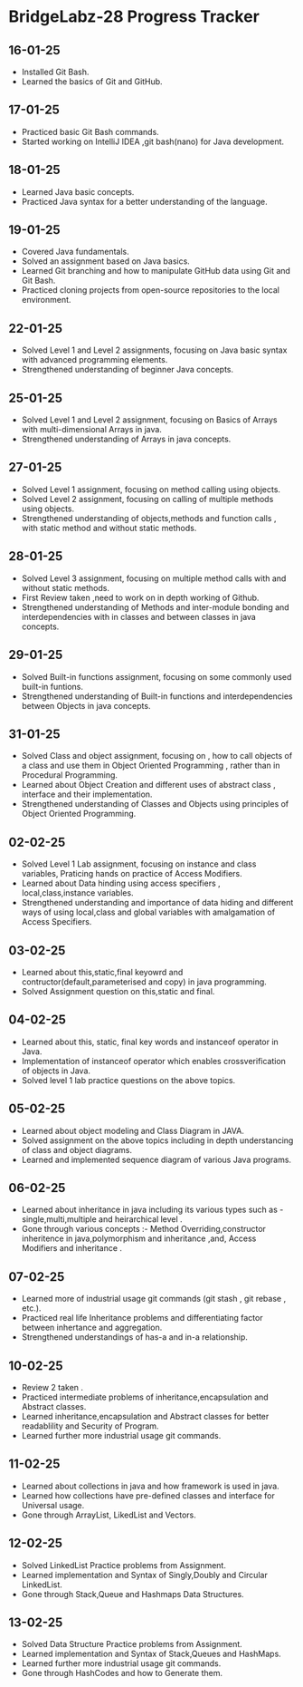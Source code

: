 # BridgeLabz-28 Progress Tracker

## **16-01-25**
- Installed Git Bash.
- Learned the basics of Git and GitHub.

## **17-01-25**
- Practiced basic Git Bash commands.
- Started working on IntelliJ IDEA ,git bash(nano) for Java development.

## **18-01-25**
- Learned Java basic concepts.
- Practiced Java syntax for a better understanding of the language.

## **19-01-25**
- Covered Java fundamentals.
- Solved an assignment based on Java basics.
- Learned Git branching and how to manipulate GitHub data using Git and Git Bash.
- Practiced cloning projects from open-source repositories to the local environment.

## **22-01-25**
- Solved Level 1 and Level 2 assignments, focusing on Java basic syntax with advanced programming elements.
- Strengthened understanding of beginner Java concepts.

## **25-01-25**
- Solved Level 1 and Level 2 assignment, focusing on Basics of Arrays with multi-dimensional Arrays in java.
- Strengthened understanding of Arrays in java concepts.

## **27-01-25**
- Solved Level 1 assignment, focusing on method calling using objects.
- Solved Level 2 assignment, focusing on calling of multiple methods using objects.
- Strengthened understanding of objects,methods and function calls , with static method and without static methods.

## **28-01-25**
- Solved Level 3 assignment, focusing on multiple method calls with and without static methods.
- First Review taken ,need to work on in depth working of Github.
- Strengthened understanding of Methods and inter-module bonding and interdependencies with in classes and between classes in java concepts.

## **29-01-25**
- Solved Built-in functions assignment, focusing on some commonly used  built-in funtions.
- Strengthened understanding of Built-in functions and interdependencies between Objects in java concepts.

## **31-01-25**
- Solved Class and object assignment, focusing on , how to call objects of a class and use them in Object Oriented Programming , rather than in Procedural Programming.
- Learned about Object Creation and different uses of abstract class , interface and their implementation.
- Strengthened understanding of Classes and Objects using principles of Object Oriented Programming.

## **02-02-25**
- Solved Level 1 Lab assignment, focusing on instance and class variables, Praticing hands on practice of Access Modifiers.
- Learned about Data hinding using access specifiers  , local,class,instance variables.
- Strengthened understanding and importance of data hiding and different ways  of using local,class and global variables with amalgamation of Access Specifiers.

## **03-02-25**
- Learned about this,static,final keyowrd  and contructor(default,parameterised and copy) in java programming.
- Solved Assignment question on this,static and final.

## **04-02-25**
- Learned about  this, static, final key words and instanceof operator in Java.
- Implementation of instanceof operator which enables crossverification of objects in Java.
- Solved level 1 lab practice questions on the above topics.

## **05-02-25**
- Learned about object modeling and Class Diagram in JAVA.
- Solved assignment on the above topics including in depth understancing of class and object diagrams.
- Learned and implemented sequence diagram of various Java programs. 

## **06-02-25**
- Learned about inheritance in java including its various types such as -single,multi,multiple and heirarchical level .
- Gone through various concepts :- Method Overriding,constructor inheritence in java,polymorphism and inheritance ,and, Access Modifiers and inheritance .

## **07-02-25**
- Learned more of industrial usage git commands (git stash , git rebase , etc.).
- Practiced real life Inheritance problems and differentiating factor between inhertance and aggregation.
- Strengthened understandings of has-a and in-a relationship.

## **10-02-25**
- Review 2 taken .
- Practiced intermediate problems of inheritance,encapsulation and Abstract classes.
- Learned inheritance,encapsulation and Abstract classes for better readablility and Security of Program.
- Learned further more industrial usage git commands.


## **11-02-25**
- Learned about collections in java and how framework is used in java.
- Learned how collections have pre-defined classes and interface for Universal usage.
- Gone through ArrayList, LikedList and Vectors.

## **12-02-25**
- Solved  LinkedList Practice problems from Assignment.
- Learned implementation and Syntax of Singly,Doubly and Circular LinkedList.
- Gone through Stack,Queue and Hashmaps Data Structures.

## **13-02-25**
- Solved Data Structure Practice problems from Assignment.
- Learned implementation and Syntax of Stack,Queues and HashMaps.
- Learned further more industrial usage git commands.
- Gone through HashCodes and how to Generate them.
